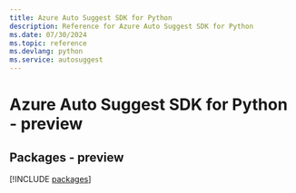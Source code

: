 ```yaml
---
title: Azure Auto Suggest SDK for Python
description: Reference for Azure Auto Suggest SDK for Python
ms.date: 07/30/2024
ms.topic: reference
ms.devlang: python
ms.service: autosuggest
---
```

# Azure Auto Suggest SDK for Python - preview
## Packages - preview
[!INCLUDE [packages](auto-suggest-index.md)]